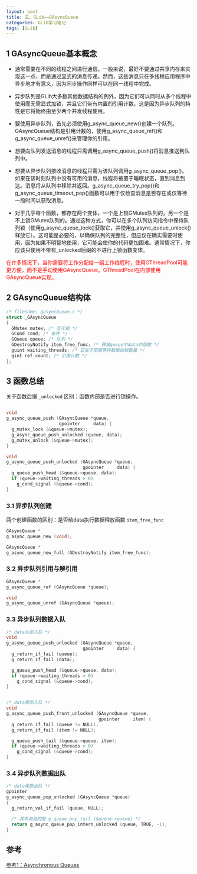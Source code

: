 ```yaml
---
layout: post
title: 五、GLib——GAsyncQueue
categories: GLib学习笔记
tags: [GLib]
---
```


## 1 GAsyncQueue基本概念

- 通常需要在不同的线程之间进行通信。一般来说，最好不要通过共享内存来实现这一点，而是通过显式的消息传递。然而，这些消息只在多线程应用程序中异步地才有意义，因为同步操作同样可以在同一线程中完成。

- 异步队列是GLib大多数其他数据结构的例外，因为它们可以同时从多个线程中使用而无需显式加锁，并且它们带有内置的引用计数。这是因为异步队列的特性是它将始终由至少两个并发线程使用。

- 要使用异步队列，首先必须使用g_async_queue_new()创建一个队列。GAsyncQueue结构是引用计数的，使用g_async_queue_ref()和g_async_queue_unref()来管理你的引用。

- 想要向队列发送消息的线程只需调用g_async_queue_push()将消息推送到队列中。

- 想要从异步队列接收消息的线程只需为该队列调用g_async_queue_pop()。如果在该时刻队列中没有可用的消息，线程将被置于睡眠状态，直到消息到达。消息将从队列中移除并返回。g_async_queue_try_pop()和g_async_queue_timeout_pop()函数可以用于仅检查消息是否存在或仅等待一段时间以获取消息。

- 对于几乎每个函数，都存在两个变体，一个是上锁GMutex队列的，另一个是不上锁GMutex队列的。通过这种方式，你可以在多个队列访问指令中保持队列锁（使用g_async_queue_lock()获取它，并使用g_async_queue_unlock()释放它）。这可能是必要的，以确保队列的完整性，但应仅在确实需要时使用，因为如果不明智地使用，它可能会使你的代码更加困难。通常情况下，你应该只使用不带有_unlocked后缀的不进行上锁函数变体。

<font color="red">
在许多情况下，当你需要将工作分配给一组工作线程时，使用GThreadPool可能更方便，而不是手动使用GAsyncQueue。GThreadPool在内部使用GAsyncQueue实现。
</font>

## 2 GAsyncQueue结构体

```c
/* filename: gasyncQueue.c */
struct _GAsyncQueue
{
  GMutex mutex; /* 互斥锁 */
  GCond cond; /* 条件 */
  GQueue queue; /* 队列 */
  GDestroyNotify item_free_func; /* 释放queue中data的函数 */
  guint waiting_threads; /* 正处于阻塞等待数据线程数量 */
  gint ref_count; /* 引用计数 */
};
```

## 3 函数总结

关于函数后缀 `_unlocked` 区别：函数内部是否进行锁操作。

```c

void
g_async_queue_push (GAsyncQueue *queue,
                    gpointer     data) {
  g_mutex_lock (&queue->mutex);
  g_async_queue_push_unlocked (queue, data);
  g_mutex_unlock (&queue->mutex);
}

void
g_async_queue_push_unlocked (GAsyncQueue *queue,
                             gpointer     data) {
  g_queue_push_head (&queue->queue, data);
  if (queue->waiting_threads > 0)
    g_cond_signal (&queue->cond);
}

```

### 3.1 异步队列创建

两个创建函数的区别：是否给data执行数据释放函数 `item_free_func`

```c
GAsyncQueue *
g_async_queue_new (void);

GAsyncQueue *
g_async_queue_new_full (GDestroyNotify item_free_func);
```

### 3.2 异步队列引用与解引用

```c
GAsyncQueue *
g_async_queue_ref (GAsyncQueue *queue);

void
g_async_queue_unref (GAsyncQueue *queue);
```

### 3.3 异步队列数据入队

```c
/* data头部入队 */
void
g_async_queue_push_unlocked (GAsyncQueue *queue,
                             gpointer     data) {
  g_return_if_fail (queue);
  g_return_if_fail (data);

  g_queue_push_head (&queue->queue, data);
  if (queue->waiting_threads > 0)
    g_cond_signal (&queue->cond);
}


/* data尾部入队 */
void
g_async_queue_push_front_unlocked (GAsyncQueue *queue,
                                   gpointer     item) {
  g_return_if_fail (queue != NULL);
  g_return_if_fail (item != NULL);

  g_queue_push_tail (&queue->queue, item);
  if (queue->waiting_threads > 0)
    g_cond_signal (&queue->cond);
}
```

### 3.4 异步队列数据出队

```c
/* data尾部出队 */
gpointer
g_async_queue_pop_unlocked (GAsyncQueue *queue)
{
  g_return_val_if_fail (queue, NULL);

  /* 其中调用的是 g_queue_pop_tail (&queue->queue) */
  return g_async_queue_pop_intern_unlocked (queue, TRUE, -1);
}
```

## 参考

[参考1：Asynchronous Queues
](https://www.manpagez.com/html/glib/glib-2.56.0/glib-Asynchronous-Queues.php)